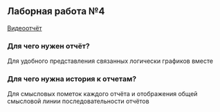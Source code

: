 ## Лаборная работа №4

[Видеоотчёт](https://drive.google.com/open?id=1sGlODkImdP0FHjnEh3uHlLVvNWjWObit)

### Для чего нужен отчёт?


Для удобного представления связанных логически графиков вместе


### Для чего нужна история к отчетам?


Для смысловых пометок каждого отчёта и отображения общей смысловой линии последовательности отчётов 


